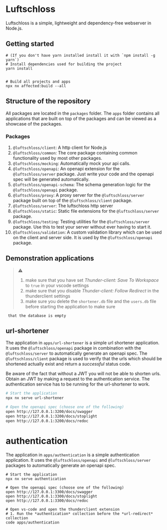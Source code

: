 # Luftschloss

Luftschloss is a simple, lightweight and dependency-free webserver in Node.js.

## Getting started

```
# (If you don't have yarn installed install it with `npm install -g yarn`)
# Install dependencies used for building the project
yarn install


# Build all projects and apps
npx nx affected:build --all
```

## Structure of the repository

All packages are located in the `packages` folder. The `apps` folder contains all applications that are built on top of
the packages and can be viewed as a showcase of the packages.

### Packages

1. `@luftschloss/client`: A http client for Node.js
2. `@luftschloss/common`: The core package containing common functionality used by most other packages.
3. `@luftschloss/mocking`: Automatically mock your api calls.
4. `@luftschloss/openapi`: An openapi extension for the `@luftschloss/server` package. Just write your code and the
   openapi spec will be generated automatically.
5. `@luftschloss/openapi-schema`: The schema generation logic for the `@luftschloss/openapi` package.
6. `@luftschloss/proxy`: A proxy server for the `@luftschloss/server` package built on top of the `@luftschloss/client`
   package.
7. `@luftschloss/server`: The luftschloss http server
8. `@luftschloss/static`: Static file extensions for the `@luftschloss/server` package.
9. `@luftschloss/testing`: Testing utilities for the `@luftschloss/server` package. Use this to test your server without
   ever having to start it.
10. `@luftschloss/validation`: A custom validation library which can be used on the client and server side. It is used
    by the `@luftschloss/openapi` package.

## Demonstration applications

> :warning:
>
> 1. make sure that you have set _Thunder-client: Save To Workspace_ to `true` in your vscode settings
> 2. make sure that you disable _Thunder-client: Follow Redirect_ in the thunderclient settings
> 3. make sure you delete the `shortener.db` file and the `users.db` file before starting the application to make sure

     that the database is empty

## url-shortener

The application in `apps/url-shortener` is a simple url shortener application. It uses the `@luftschloss/openapi`
package in combination with the `@luftschloss/server` to automatically generate an openapi spec.
The `@luftschloss/client` package is used to verify that the urls which should be shortened actually exist and return a
_successful_ status code.

Be aware of the fact that without a JWT you will not be able to shorten urls. Obtain an JWT by making a request to the
authentication service. The authentication service has to be running for the url-shortener to work.

```bash
# Start the application
npx nx serve url-shortener

# Open the openapi spec (choose one of the following)
open http://127.0.0.1:3200/docs/swagger
open http://127.0.0.1:3200/docs/stoplight
open http://127.0.0.1:3200/docs/redoc
```

# authentication

The application in `apps/authentication` is a simple authentication application. It uses the `@luftschloss/openapi` and
`@luftschloss/server` packages to automatically generate an openapi spec.

```
# Start the application
npx nx serve authentication

# Open the openapi spec (choose one of the following)
open http://127.0.0.1:3300/docs/swagger
open http://127.0.0.1:3300/docs/stoplight
open http://127.0.0.1:3300/docs/redoc

# Open vs-code and open the thunderclient extension
# 1. Run the *authentication* collection before the *url-redirect* collection
code apps/authentication
```
